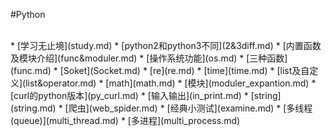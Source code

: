 #Python 

<br>
* 
[学习无止境](study.md)
* 
[python2和python3不同](2&3diff.md)
* 
[内置函数及模块介绍](func&moduler.md)
* 
[操作系统功能](os.md)
* 
[三种函数](func.md)
* 
[Soket](Socket.md)
* 
[re](re.md)
* 
[time](time.md)
* 
[list及自定义](list&operator.md)
* 
[math](math.md)
* 
[模块](moduler_expantion.md)
* 
[curl的python版本](py_curl.md)
* 
[输入输出](in_print.md)
* 
[string](string.md)
* 
[爬虫](web_spider.md)
* 
[经典小测试](examine.md)
* 
[多线程(queue)](multi_thread.md)
* 
[多进程](multi_process.md)